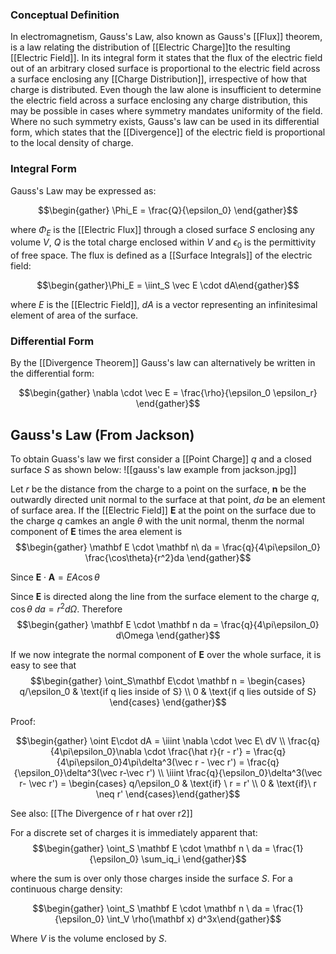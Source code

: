 ### Conceptual Definition
In electromagnetism, Gauss's Law, also known as Gauss's [[Flux]] theorem, is a law relating the distribution of [[Electric Charge]]to the resulting [[Electric Field]]. In its integral form it states that the flux of the electric field out of an arbitrary closed surface is proportional to the electric field across a surface enclosing any [[Charge Distribution]], irrespective of how that charge is distributed. Even though the law alone is insufficient to determine the electric field across a surface enclosing any charge distribution, this may be possible in cases where symmetry mandates uniformity of the field. Where no such symmetry exists, Gauss's law can be used in its differential form, which states that the [[Divergence]] of the electric field is proportional to the local density of charge.

### Integral Form
Gauss's Law may be expressed as: 

$$\begin{gather} \Phi_E = \frac{Q}{\epsilon_0} \end{gather}$$

where $\Phi_E$ is the [[Electric Flux]] through a closed surface $S$ enclosing any volume $V$, $Q$ is the total charge enclosed within $V$ and $\epsilon_0$  is the permittivity of free space. The flux is defined as a [[Surface Integrals]] of the electric field:

$$\begin{gather}\Phi_E = \iint_S \vec E \cdot dA\end{gather}$$

where $E$ is the [[Electric Field]], $dA$ is a vector representing an infinitesimal element of area of the surface.

### Differential Form
By the [[Divergence Theorem]] Gauss's law can alternatively be written in the differential form:

$$\begin{gather} \nabla \cdot \vec E = \frac{\rho}{\epsilon_0 \epsilon_r} \end{gather}$$

## Gauss's Law (From Jackson)

To obtain Guass's law we first consider a [[Point Charge]] $q$ and a closed surface $S$ as shown below:
![[gauss's law example from jackson.jpg]]

Let $r$ be the distance from the charge to a point on the surface, $\mathbf n$ be the outwardly directed unit normal to the surface at that point, $da$ be an element of surface area. If the [[Electric Field]] $\mathbf E$ at the point on the surface due to the charge $q$ camkes an angle $\theta$ with the unit normal, thenm the normal component of $\mathbf E$ times the area element is $$\begin{gather} \mathbf E \cdot \mathbf n\ da = \frac{q}{4\pi\epsilon_0} \frac{\cos\theta}{r^2}da \end{gather}$$

Since $\mathbf E \cdot \mathbf A = EA\cos\theta$

Since $\mathbf E$ is directed along the line from the surface element to the charge $q$, $\cos \theta\ da = r^2 d\Omega$. Therefore $$\begin{gather} \mathbf E \cdot \mathbf n da = \frac{q}{4\pi\epsilon_0} d\Omega \end{gather}$$

If we now integrate the normal component of $\mathbf E$ over the whole surface, it is easy to see that $$\begin{gather} \oint_S\mathbf E\cdot \mathbf n = \begin{cases} q/\epsilon_0 & \text{if q lies inside of S} \\ 0  & \text{if q lies outside of S}  \end{cases} \end{gather}$$

Proof:

$$\begin{gather} \oint E\cdot dA = \iiint \nabla \cdot \vec E\ dV \\ \frac{q}{4\pi\epsilon_0}\nabla \cdot \frac{\hat r}{r - r'} = \frac{q}{4\pi\epsilon_0}4\pi\delta^3(\vec r - \vec r') = \frac{q}{\epsilon_0}\delta^3(\vec r-\vec r') \\ \iiint \frac{q}{\epsilon_0}\delta^3(\vec r- \vec r') = \begin{cases} q/\epsilon_0 & \text{if} \ r = r' \\ 0 & \text{if}\ r \neq r' \end{cases}\end{gather}$$

See also: [[The Divergence of r hat over r2]]

For a discrete set of charges it is immediately apparent that: $$\begin{gather} \oint_S \mathbf E \cdot \mathbf n \ da = \frac{1}{\epsilon_0} \sum_iq_i \end{gather}$$

where the sum is over only those charges inside the surface $S$. For a continuous charge density: 

$$\begin{gather} \oint_S \mathbf E \cdot \mathbf n \ da = \frac{1}{\epsilon_0} \int_V \rho(\mathbf x) d^3x\end{gather}$$

Where $V$ is the volume enclosed by $S$.